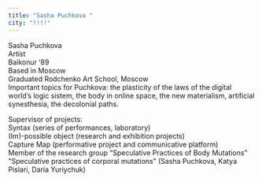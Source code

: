 ```yaml
---
title: "Sasha Puchkova "
city: "!!!!"
---
```


Sasha Puchkova  
Artist  
Baikonur ‘89  
Based in Moscow  
Graduated Rodchenko Art School, Moscow  
Important topics for Puchkova: the plasticity of the laws of the digital world’s logic sistem, the body in online space, the new materialism, artificial synesthesia, the decolonial paths.

Supervisor of projects:  
Syntax (series of performances, laboratory)  
(Im)-possible object (research and exhibition projects)  
Capture Map (performative project and communicative platform)  
Member of the research group “Speculative Practices of Body Mutations”  
"Speculative practices of corporal mutations" (Sasha Puchkova, Katya Pislari, Daria Yuriychuk)
